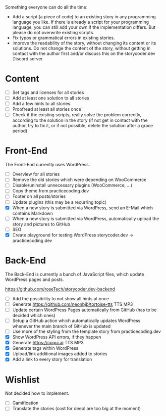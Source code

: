 
Something everyone can do all the time:

- Add a script (a piece of code) to an existing story in any programming language you like. If there is already a script for your programming language, you can still add your own if the implementation differs. But please do not overwrite existing scripts.
- Fix typos or grammatical errors in existing stories.
- Improve the readability of the story, without changing its content or its solutions. Do not change the content of the story, without getting in contact with the author first and/or discuss this on the storycoder.dev Discord server.

# Content

- [ ] Set tags and licenses for all stories
- [ ] Add at least one solution to all stories
- [ ] Add a few hints to all stories
- [ ] Proofread at least all stories once
- [ ] Check if the existing scripts, really solve the problem correctly, according to the solution in the story (if not get in contact with the author, try to fix it, or if not possible, delete the solution after a grace period)

# Front-End

The Front-End currently uses WordPress.

- [ ] Overview for all stories
- [ ] Remove the old stories which were depending on WooCommerce
- [ ] Disable/uninstall unnecessary plugins (WooCommerce, ...)
- [ ] Copy theme from practicecoding.dev
- [ ] Footer on all posts/stories
- [ ] Update plugins (this may be a recurring topic)
- [x] When a new story is submitted via WordPress, send an E-Mail which contains Markdown
- [ ] When a new story is submitted via WordPress, automatically upload the story and pictures to GitHub
- [ ] SEO
- [x] Create playground for testing WordPress storycoder.dev -> practicecoding.dev

# Back-End

The Back-End is currently a bunch of JavaScript files, which update WordPress pages and posts.

https://github.com/roseTech/storycoder.dev-backend

- [ ] Add the possibility to not show all hints at once
- [ ] Generate https://github.com/neonbjb/tortoise-tts TTS MP3
- [ ] Update certain WordPress Pages automatically from GitHub (has to be decided which ones)
- [ ] Setup a GitHub action which automatically updates WordPress whenever the main branch of GitHub is updated
- [ ] Use more of the styling from the template story from practicecoding.dev
- [x] Show WordPress API errors, if they happen
- [x] Generate https://coqui.ai TTS MP3
- [x] Generate tags within WordPress
- [x] Upload/link additional images added to stories
- [x] Add a link to every story for translation

# Wishlist

Not decided how to implement.

- [ ] Gamification
- [ ] Translate the stories (cost for deepl are too big at the moment)
